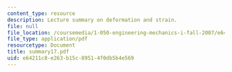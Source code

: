 ```yaml
---
content_type: resource
description: Lecture summary on deformation and strain.
file: null
file_location: /coursemedia/1-050-engineering-mechanics-i-fall-2007/e64211c8e263b15c89514f0db5b4e569_summary17.pdf
file_type: application/pdf
resourcetype: Document
title: summary17.pdf
uid: e64211c8-e263-b15c-8951-4f0db5b4e569
---
```

